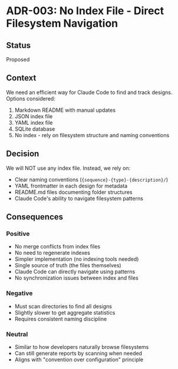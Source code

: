 # ADR-003: No Index File - Direct Filesystem Navigation

## Status
Proposed

## Context
We need an efficient way for Claude Code to find and track designs. Options considered:
1. Markdown README with manual updates
2. JSON index file
3. YAML index file
4. SQLite database
5. No index - rely on filesystem structure and naming conventions

## Decision
We will NOT use any index file. Instead, we rely on:
- Clear naming conventions (`{sequence}-{type}-{description}/`)
- YAML frontmatter in each design for metadata
- README.md files documenting folder structures
- Claude Code's ability to navigate filesystem patterns

## Consequences

### Positive
- No merge conflicts from index files
- No need to regenerate indexes
- Simpler implementation (no indexing tools needed)
- Single source of truth (the files themselves)
- Claude Code can directly navigate using patterns
- No synchronization issues between index and files

### Negative
- Must scan directories to find all designs
- Slightly slower to get aggregate statistics
- Requires consistent naming discipline

### Neutral
- Similar to how developers naturally browse filesystems
- Can still generate reports by scanning when needed
- Aligns with "convention over configuration" principle